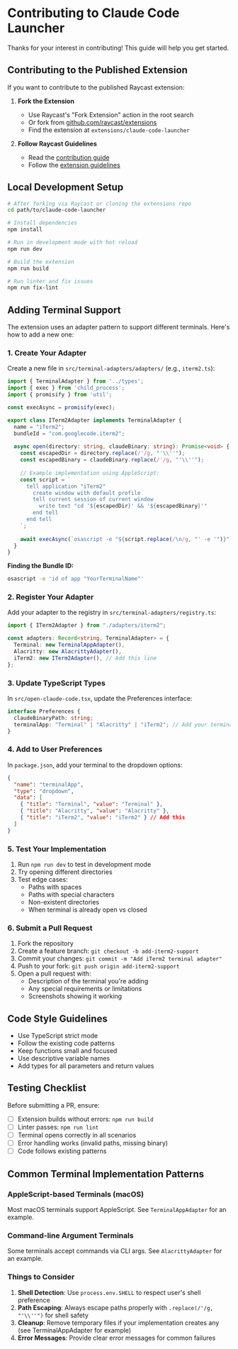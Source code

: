 # Contributing to Claude Code Launcher

Thanks for your interest in contributing! This guide will help you get started.

## Contributing to the Published Extension

If you want to contribute to the published Raycast extension:

1. **Fork the Extension**
   - Use Raycast's "Fork Extension" action in the root search
   - Or fork from [github.com/raycast/extensions](https://github.com/raycast/extensions)
   - Find the extension at `extensions/claude-code-launcher`

2. **Follow Raycast Guidelines**
   - Read the [contribution guide](https://developers.raycast.com/basics/contribute-to-an-extension)
   - Follow the [extension guidelines](https://developers.raycast.com/basics/guidelines)

## Local Development Setup

```bash
# After forking via Raycast or cloning the extensions repo
cd path/to/claude-code-launcher

# Install dependencies
npm install

# Run in development mode with hot reload
npm run dev

# Build the extension
npm run build

# Run linter and fix issues
npm run fix-lint
```

## Adding Terminal Support

The extension uses an adapter pattern to support different terminals. Here's how to add a new one:

### 1. Create Your Adapter

Create a new file in `src/terminal-adapters/adapters/` (e.g., `iterm2.ts`):

```typescript
import { TerminalAdapter } from '../types';
import { exec } from 'child_process';
import { promisify } from 'util';

const execAsync = promisify(exec);

export class ITerm2Adapter implements TerminalAdapter {
  name = "iTerm2";
  bundleId = "com.googlecode.iterm2";
  
  async open(directory: string, claudeBinary: string): Promise<void> {
    const escapedDir = directory.replace(/'/g, "'\\''");
    const escapedBinary = claudeBinary.replace(/'/g, "'\\''");
    
    // Example implementation using AppleScript:
    const script = `
      tell application "iTerm2"
        create window with default profile
        tell current session of current window
          write text "cd '${escapedDir}' && '${escapedBinary}'"
        end tell
      end tell
    `;
    
    await execAsync(`osascript -e "${script.replace(/\n/g, "' -e '")}"`);
  }
}
```

**Finding the Bundle ID:**
```bash
osascript -e 'id of app "YourTerminalName"'
```

### 2. Register Your Adapter

Add your adapter to the registry in `src/terminal-adapters/registry.ts`:

```typescript
import { ITerm2Adapter } from "./adapters/iterm2";

const adapters: Record<string, TerminalAdapter> = {
  Terminal: new TerminalAppAdapter(),
  Alacritty: new AlacrittyAdapter(),
  iTerm2: new ITerm2Adapter(), // Add this line
};
```

### 3. Update TypeScript Types

In `src/open-claude-code.tsx`, update the Preferences interface:

```typescript
interface Preferences {
  claudeBinaryPath: string;
  terminalApp: "Terminal" | "Alacritty" | "iTerm2"; // Add your terminal
}
```

### 4. Add to User Preferences

In `package.json`, add your terminal to the dropdown options:

```json
{
  "name": "terminalApp",
  "type": "dropdown",
  "data": [
    { "title": "Terminal", "value": "Terminal" },
    { "title": "Alacritty", "value": "Alacritty" },
    { "title": "iTerm2", "value": "iTerm2" } // Add this
  ]
}
```

### 5. Test Your Implementation

1. Run `npm run dev` to test in development mode
2. Try opening different directories
3. Test edge cases:
   - Paths with spaces
   - Paths with special characters
   - Non-existent directories
   - When terminal is already open vs closed

### 6. Submit a Pull Request

1. Fork the repository
2. Create a feature branch: `git checkout -b add-iterm2-support`
3. Commit your changes: `git commit -m "Add iTerm2 terminal adapter"`
4. Push to your fork: `git push origin add-iterm2-support`
5. Open a pull request with:
   - Description of the terminal you're adding
   - Any special requirements or limitations
   - Screenshots showing it working

## Code Style Guidelines

- Use TypeScript strict mode
- Follow the existing code patterns
- Keep functions small and focused
- Use descriptive variable names
- Add types for all parameters and return values

## Testing Checklist

Before submitting a PR, ensure:

- [ ] Extension builds without errors: `npm run build`
- [ ] Linter passes: `npm run lint`
- [ ] Terminal opens correctly in all scenarios
- [ ] Error handling works (invalid paths, missing binary)
- [ ] Code follows existing patterns

## Common Terminal Implementation Patterns

### AppleScript-based Terminals (macOS)
Most macOS terminals support AppleScript. See `TerminalAppAdapter` for an example.

### Command-line Argument Terminals
Some terminals accept commands via CLI args. See `AlacrittyAdapter` for an example.

### Things to Consider

1. **Shell Detection**: Use `process.env.SHELL` to respect user's shell preference
2. **Path Escaping**: Always escape paths properly with `.replace(/'/g, "'\\''")` for shell safety
3. **Cleanup**: Remove temporary files if your implementation creates any (see TerminalAppAdapter for example)
4. **Error Messages**: Provide clear error messages for common failures

